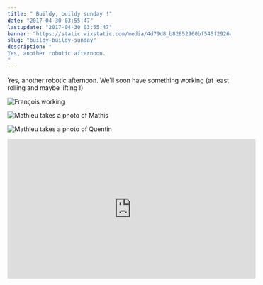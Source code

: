 ```yaml
---
title: " Buildy, buildy sunday !"
date: "2017-04-30 03:55:47"
lastupdate: "2017-04-30 03:55:47"
banner: "https://static.wixstatic.com/media/4d79d8_b82652960bf545f2926a9345c9f65069~mv2_d_4272_2848_s_4_2.jpg/v1/fill/w_804,h_536,al_c,q_90,usm_0.66_1.00_0.01/4d79d8_b82652960bf545f2926a9345c9f65069~mv2_d_4272_2848_s_4_2.jpg"
slug: "buildy-buildy-sunday"
description: " 
Yes, another robotic afternoon.
"
---
```

Yes, another robotic afternoon.
We'll soon have something working (at least rolling and maybe lifting !)

![François working](https://static.werobot.fr/blog/bob-ross/5bf19943784df.jpg "François working")

![Mathieu takes a photo of Mathis](https://static.werobot.fr/blog/bob-ross/5bf1988c4ea27.jpg "Mathieu takes a photo of Mathis")

![Mathieu takes a photo of Quentin](https://static.werobot.fr/blog/bob-ross/5bf19914b1400.jpg "Mathieu takes a photo of Quentin")

<iframe width="560" height="315" src="https://www.youtube-nocookie.com/embed/8R3owSsPnFc" frameborder="0" allow="accelerometer; autoplay; encrypted-media; gyroscope; picture-in-picture" allowfullscreen></iframe>
    